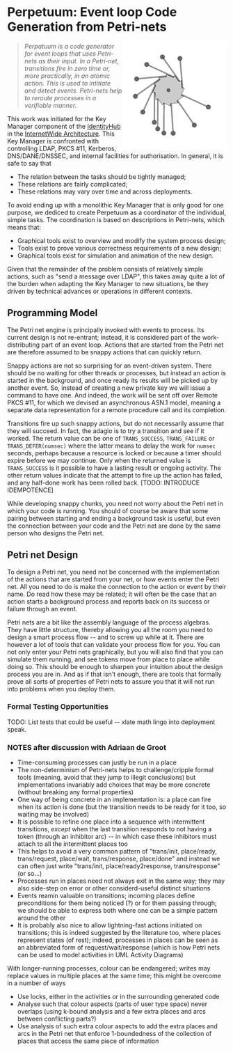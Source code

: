 # Perpetuum: Event loop Code Generation from Petri-nets

<img alt="Perpetuum Mobile" src="image/240px-PerpetuumMobile.gif" style="float: right;"/>

> *Perpatuum is a code generator for event loops that uses Petri-nets as
> their input.  In a Petri-net, transitions fire in zero time or, more
> practically, in an atomic action.  This is used to intitiate and detect
> events.  Petri-nets help to reroute processes in a verifiable manner.*

This work was initiated for the Key Manager component of the
[IdentityHub](http://internetwide.org/tag/idhub.html)
in the
[InternetWide Architecture](http://internetwide.org/tag/architecture.html).
This Key Manager is confronted with controlling LDAP, PKCS #11, Kerberos,
DNS/DANE/DNSSEC, and internal facilities for authorisation.  In general, it
is safe to say that

  * The relation between the tasks should be tightly managed;
  * These relations are fairly complicated;
  * These relations may vary over time and across deployments.

To avoid ending up with a monolithic Key Manager that is only good for one
purpose, we dediced to create Perpetuum as a coordinator of the individual,
simple tasks.  The coordination is based on descriptions in Petri-nets,
which means that:

  * Graphical tools exist to overview and modify the system process design;
  * Tools exist to prove various correctness requirements of a new design;
  * Graphical tools exist for simulation and animation of the new design.

Given that the remainder of the problem consists of relatively simple
actions, such as "send a message over LDAP", this takes away quite a lot
of the burden when adapting the Key Manager to new situations, be they
driven by technical advances or operations in different contexts.


## Programming Model

The Petri net engine is principally invoked with events to process.  Its
current design is not re-entrant; instead, it is considered part of the
work-distributing part of an event loop.  Actions that are started from
the Petri net are therefore assumed to be snappy actions that can quickly
return.

Snappy actions are not so surprising for an event-driven system.  There
should be no waiting for other threads or processes, but instead an
action is started in the background, and once ready its results will be
picked up by another event.  So, instead of creating a new private key
we will issue a command to have one.  And indeed, the work will be sent
off over Remote PKCS #11, for which we devised an asynchronous ASN.1 model,
meaning a separate data representation for a remote procedure call and its
completion.

Transitions fire up such snappy actions, but do not necessarily assume
that they will succeed.  In fact, the adagio is to try a transition and
see if it worked.  The return value can be one of `TRANS_SUCCESS`,
`TRANS_FAILURE` or `TRANS_DEFER(numsec)` where the latter means to delay
the work for `numsec` seconds, perhaps because a resource is locked or
because a timer should expire before we may continue.  Only when the
returned value is `TRANS_SUCCESS` is it possible to have a lasting
result or ongoing activity.  The other return values indicate that the
attempt to fire up the action has failed, and any half-done work has
been rolled back.  [TODO: INTRODUCE IDEMPOTENCE]

While developing snappy chunks, you need not worry about the Petri net
in which your code is running.  You should of course be aware that some
pairing between starting and ending a background task is useful, but even
the connection between your code and the Petri net are done by the same
person who designs the Petri net.


## Petri net Design

To design a Petri net, you need not be concerned with the implementation
of the actions that are started from your net, or how events enter the
Petri net.  All you need to do is make the connection to the action or
event by their name.  Do read how these may be related; it will often be
the case that an action starts a background process and reports back on
its success or failure through an event.

Petri nets are a bit like the assembly language of the process algebras.
They have little structure, thereby allowing you all the room you need
to design a smart process flow -- and to screw up while at it.  There
are however a lot of tools that can validate your process flow for you.
You can not only enter your Petri nets graphically, but you will also
find that you can simulate them running, and see tokens move from place
to place while doing so.  This should be enough to sharpen your intuition
about the design process you are in.  And as if that isn't enough, there
are tools that formally prove all sorts of properties of Petri nets to
assure you that it will not run into problems when you deploy them.


### Formal Testing Opportunities

TODO: List tests that could be useful -- xlate math lingo into deployment speak.


### NOTES after discussion with Adriaan de Groot

  * Time-consuming processes can justly be run in a place
  * The non-determinism of Petri-nets helps to challenge/cripple formal tools (meaning, avoid that they jump to illegit conclusions) but implementations invariably add choices that may be more concrete (without breaking any formal properties)
  * One way of being concrete in an implementation is: a place can fire when its action is done (but the transition needs to be ready for it too, so waiting may be involved)
  * It is possible to refine one place into a sequence with intermittent transitions, *except* when the last transition responds to not having a token (through an inhibitor arc) -- in which case these inhibitors must attach to all the intermittent places too
  * This helps to avoid a very common pattern of "trans/init, place/ready, trans/request, place/wait, trans/response, place/done" and instead we can often just write "trans/init, place/ready2response, trans/response" (or so...)
  * Processes run in places need not always exit in the same way; they may also side-step on error or other considerd-useful distinct situations
  * Events reamin valuable on transitions; incoming places define preconditions for them being noticed (?) or for them passing through; we should be able to express both where one can be a simple pattern around the other
  * It is probably also nice to allow lightning-fast actions initiated on transitions; this is indeed suggested by the literature too, where places represent states (of rest); indeed, processes in places can be seen as an abbreviated form of request/wait/response (which is how Petri nets can be used to model activities in UML Activity Diagrams)

With longer-running processes, colour can be endangered; writes may replace values in multiple places at the same time; this might be overcome in a number of ways

  - Use locks, either in the activities or in the surrounding generated code
  - Analyse such that colour aspects (parts of user type space) never overlaps (using k-bound analysis and a few extra places and arcs between conflicting parts?)
  - Use analysis of such extra colour aspects to add the extra places and arcs in the Petri net that enforce 1-boundedness of the collection of places that access the same piece of information
